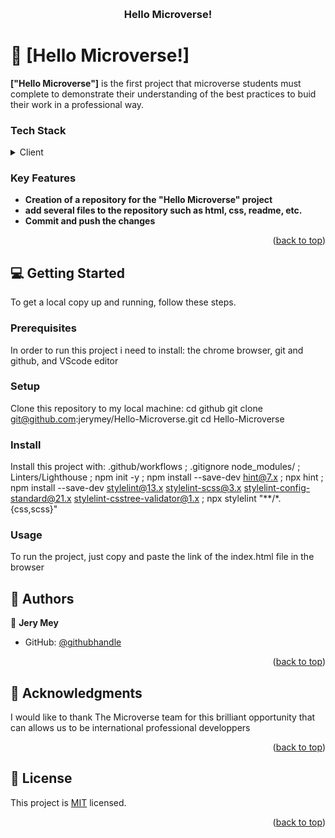<a name="readme-top"></a>

<!--
HOW TO USE:
This is an example of how you may give instructions on setting up your project locally.

Modify this file to match your project and remove sections that don't apply.

REQUIRED SECTIONS:
- Table of Contents
- About the Project
  - Built With
  - Live Demo
- Getting Started
- Authors
- Future Features
- Contributing
- Show your support
- Acknowledgements
- License

OPTIONAL SECTIONS:
- FAQ

After you're finished please remove all the comments and instructions!
-->

<div align="center">
  <!-- You are encouraged to replace this logo with your own! Otherwise you can also remove it. -->
  
  <br/>

  <h3><b>Hello Microverse!</b></h3>

</div>


# 📖 [Hello Microverse!] <a name="about-project"></a>


**["Hello Microverse"]**  is the first project that microverse students must complete to demonstrate their understanding of the best practices to buid their work in a professional way.


### Tech Stack <a name="tech-stack"></a>


<details>
  <summary>Client</summary>
  <ul>
    <li><a href="index.html">html</a></li>
    <li><a href="style.css">css</a></li>
  </ul>
</details>


<!-- Features -->

### Key Features <a name="key-features"></a>


- **Creation of a repository for the "Hello Microverse" project**
- **add several files to the repository such as html, css, readme, etc.**
- **Commit and push the changes**

<p align="right">(<a href="#readme-top">back to top</a>)</p>


## 💻 Getting Started <a name="getting-started"></a>


To get a local copy up and running, follow these steps.

### Prerequisites

In order to run this project i need to install: the chrome browser, git and github, and VScode editor

<!--
Example command:

```sh
 gem install rails
```
 -->

### Setup

Clone this repository to my local machine: cd github
git clone git@github.com:jerymey/Hello-Microverse.git
cd Hello-Microverse

<!--
Example commands:

```sh
  cd my-folder
  git clone git@github.com:myaccount/my-project.git
```
--->

### Install

Install this project with: .github/workflows  ;  .gitignore
node_modules/ ; Linters/Lighthouse ; npm init -y ; npm install --save-dev hint@7.x ; npx hint ; npm install --save-dev stylelint@13.x stylelint-scss@3.x stylelint-config-standard@21.x stylelint-csstree-validator@1.x  ; npx stylelint "**/*.{css,scss}"

<!--
Example command:

```sh
  cd my-project
  gem install
```
--->

### Usage

To run the project, just copy and paste the link of the index.html file in the browser



## 👥 Authors <a name="authors"></a>


👤 **Jery Mey**

- GitHub: [@githubhandle](https://github.com/jerymey)


<p align="right">(<a href="#readme-top">back to top</a>)</p>



## 🙏 Acknowledgments <a name="acknowledgements"></a>


I would like to thank The Microverse team for this brilliant opportunity that can allows us to be international professional developpers

<p align="right">(<a href="#readme-top">back to top</a>)</p>



## 📝 License <a name="license"></a>

This project is [MIT](LICENCE.txt) licensed.


<p align="right">(<a href="#readme-top">back to top</a>)</p>
